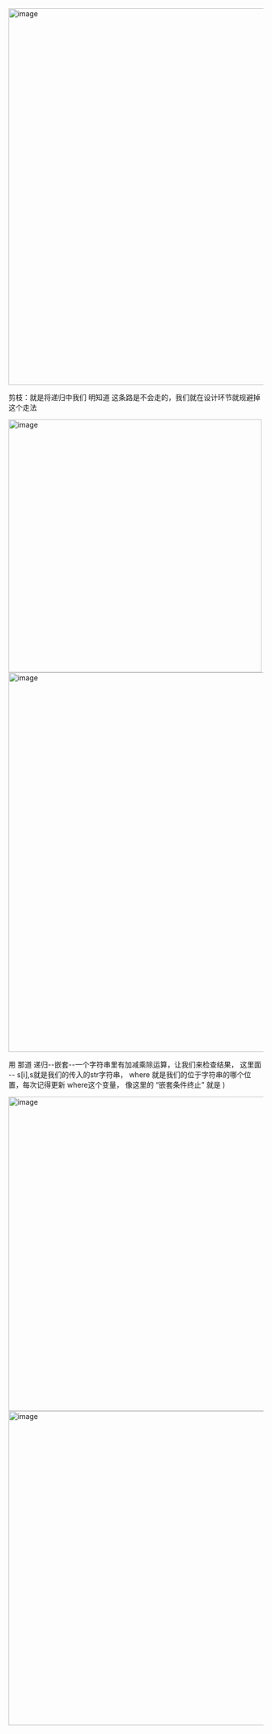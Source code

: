 <img width="744" alt="image" src="https://github.com/zhenhaoshuai/SuanFaJinSai/assets/88430983/818648f2-c37a-4c98-9cce-316f6cedf68c">


剪枝：就是将递归中我们 明知道 这条路是不会走的，我们就在设计环节就规避掉这个走法


<img width="500" alt="image" src="https://github.com/zhenhaoshuai/SuanFaJinSai/assets/88430983/5575a77d-99c0-4243-9b6a-331882bbef0f">


<img width="750" alt="image" src="https://github.com/zhenhaoshuai/SuanFaJinSai/assets/88430983/ba65bb49-5657-4bf3-bcee-ba889c7fcae6">

用 那道 递归--嵌套--一个字符串里有加减乘除运算，让我们来检查结果，
这里面 -- s[i],s就是我们的传入的str字符串， where 就是我们的位于字符串的哪个位置，每次记得更新 where这个变量， 像这里的 “嵌套条件终止” 就是 )


<img width="621" alt="image" src="https://github.com/zhenhaoshuai/SuanFaJinSai/assets/88430983/2b3f40e3-546b-41f8-9f33-4bbfbed773ea">



<img width="621" alt="image" src="https://github.com/zhenhaoshuai/SuanFaJinSai/assets/88430983/65b09331-1d0f-4fdf-93b1-0cfaa8f0e47b">









